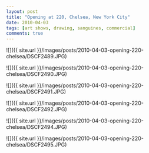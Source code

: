 ```yaml
---
layout: post
title: "Opening at 220, Chelsea, New York City"
date: 2010-04-03
tags: [art shows, drawing, sanguines, commercial]
comments: true
---
```

![]({{ site.url }}/images/posts/2010-04-03-opening-220-chelsea/DSCF2489.JPG)

![]({{ site.url }}/images/posts/2010-04-03-opening-220-chelsea/DSCF2490.JPG)

![]({{ site.url }}/images/posts/2010-04-03-opening-220-chelsea/DSCF2491.JPG)

![]({{ site.url }}/images/posts/2010-04-03-opening-220-chelsea/DSCF2492.JPG)

![]({{ site.url }}/images/posts/2010-04-03-opening-220-chelsea/DSCF2494.JPG)

![]({{ site.url }}/images/posts/2010-04-03-opening-220-chelsea/DSCF2495.JPG)

